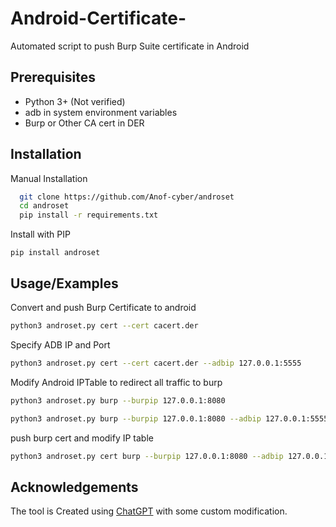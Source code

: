 # Android-Certificate-
Automated script to push Burp Suite certificate in Android 

## Prerequisites

- Python 3+ (Not verified)
- adb in system environment variables
- Burp or Other CA cert in DER


## Installation
Manual Installation

```bash
  git clone https://github.com/Anof-cyber/androset
  cd androset
  pip install -r requirements.txt
```

Install with PIP
```
pip install androset
```
## Usage/Examples

Convert and push Burp Certificate to android

```bash
python3 androset.py cert --cert cacert.der
```

Specify  ADB IP and Port
```bash
python3 androset.py cert --cert cacert.der --adbip 127.0.0.1:5555
```

Modify Android IPTable to redirect all traffic to burp

```bash
python3 androset.py burp --burpip 127.0.0.1:8080
```

```bash
python3 androset.py burp --burpip 127.0.0.1:8080 --adbip 127.0.0.1:5555
```


push burp cert and modify IP table
```bash
python3 androset.py cert burp --burpip 127.0.0.1:8080 --adbip 127.0.0.1:5555 --cert cacert.der
```


## Acknowledgements
The tool is Created using [ChatGPT](https://chat.openai.com/chat) with some custom modification. 

